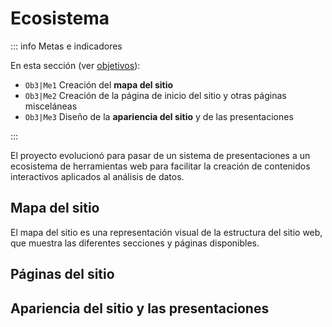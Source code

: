 # Ecosistema

::: info Metas e indicadores

En esta sección (ver [objetivos](/proyecto/objetivos.md)):

- `Ob3|Me1` Creación del **mapa del sitio**
- `Ob3|Me2` Creación de la página de inicio del sitio y otras páginas misceláneas
- `Ob3|Me3` Diseño de la **apariencia del sitio** y de las presentaciones

:::

El proyecto evolucionó para pasar de un sistema de presentaciones a un ecosistema de herramientas web para facilitar la creación de contenidos interactivos aplicados al análisis de datos.

## Mapa del sitio

El mapa del sitio es una representación visual de la estructura del sitio web, que muestra las diferentes secciones y páginas disponibles.

## Páginas del sitio

## Apariencia del sitio y las presentaciones

